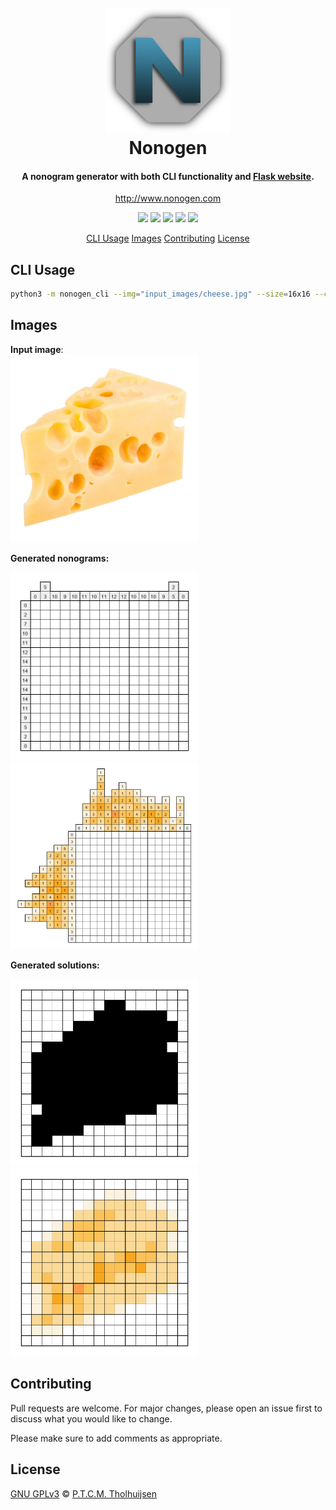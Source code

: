 <h1 align="center">
    <br>
    <a href="http://www.nonogen.com"><img src="app/static/images/icon.png?raw=true" alt="Nonogen" width="200"></a>
    <br>
    Nonogen
    <br>
</h1>

<h4 align="center">A nonogram generator with both CLI functionality and <a href="http://www.nonogen.com">Flask website</a>.</h4>

<p align="center">
    <a href="http://www.nonogen.com">http://www.nonogen.com</a>
</p>

<p align="center">
    <a href="https://www.codacy.com/gh/mandjevant/nonogen/dashboard?utm_source=github.com&amp;utm_medium=referral&amp;utm_content=mandjevant/nonogen&amp;utm_campaign=Badge_Grade" alt="Codacy Badge" ><img src="https://app.codacy.com/project/badge/Grade/4d759c31402d4ec09a5812009d10baf8" /></a>
    <a href="http://www.nonogen.com" alt="Website nonogen.com" ><img src="https://img.shields.io/website-up-down-green-red/http/nonogen.com.svg" /></a>
    <a href="https://gitHub.com/mandjevant/nonogen/issues/" alt="GitHub issues" ><img src="https://img.shields.io/github/issues/mandjevant/nonogen.svg" /></a>
	<a href="https://gitHub.com/mandjevant/nonogen/pull/" alt="GitHub pull-requests" ><img src="https://img.shields.io/github/issues-pr/mandjevant/nonogen.svg" /></a>
	<a href="http://perso.crans.org/besson/LICENSE.html" alt="GPLv3 license" ><img src="https://img.shields.io/badge/License-GPLv3-blue.svg" /></a>
</p>

<p align="center">
    <a href="#cli-usage">CLI Usage</a>
    <a href="#images">Images</a>
    <a href="#contributing">Contributing</a>
    <a href="#license">License</a>
</p>

## CLI Usage

```bash
python3 -m nonogen_cli --img="input_images/cheese.jpg" --size=16x16 --colour
```

## Images

**Input image**:  
<img src="nonogen/input_images/cheese.jpg?raw=true" width="300" height="300"> 

**Generated nonograms:**

<p float="left">
    <img src="nonogen/nonograms/cheese_nonogram.png?raw=true" width="300" height="300">
    <img src="nonogen/nonograms/cheese_colour_nonogram.png?raw=true" width="300" height="300">
</p>

**Generated solutions:**

<p float="left">
    <img src="nonogen/solutions/cheese_solution.png?raw=true" width="300" height="300">
    <img src="nonogen/solutions/cheese_colour_solution.png?raw=true" width="300" height="300">
</p>

## Contributing

Pull requests are welcome. For major changes, please open an issue first to discuss what you would like to change.

Please make sure to add comments as appropriate.

## License
[GNU GPLv3](https://choosealicense.com/licenses/gpl-3.0/) © [P.T.C.M. Tholhuijsen](https://github.com/mandjevant)
